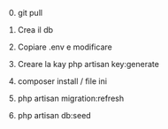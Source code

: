 0. git pull

1. Crea il db
2. Copiare .env e modificare
3. Creare la kay php artisan key:generate
4. composer install / file ini
5. php artisan migration:refresh
6. php artisan db:seed 




